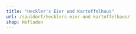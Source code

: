 ```yaml
---
title: "Heckler's Eier und Kartoffelhaus"
url: /sauldorf/hecklers-eier-und-kartoffelhaus/
shop: Hofladen
---
```

